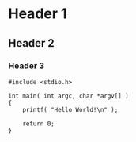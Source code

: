 # Header 1
## Header 2
### Header 3
```
#include <stdio.h>

int main( int argc, char *argv[] )
{
	printf( "Hello World!\n" );
	
	return 0;
}
```
